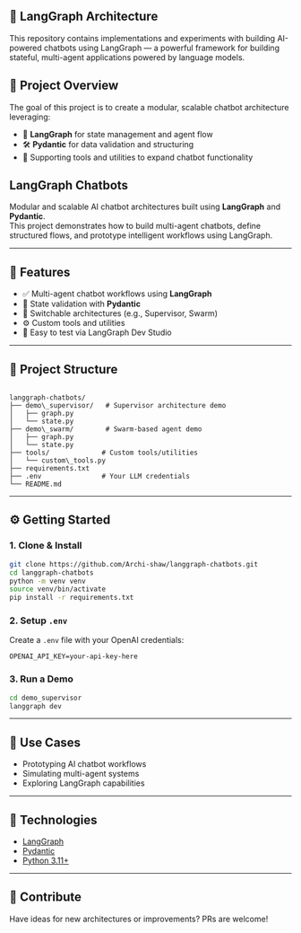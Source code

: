 ## 🤖 LangGraph Architecture

This repository contains implementations and experiments with building AI-powered chatbots using LangGraph — a powerful framework for building stateful, multi-agent applications powered by language models.

## 🚀 Project Overview

The goal of this project is to create a modular, scalable chatbot architecture leveraging:
- 🧠 **LangGraph** for state management and agent flow
- 🛠️ **Pydantic** for data validation and structuring
- 🧰 Supporting tools and utilities to expand chatbot functionality




## LangGraph Chatbots

Modular and scalable AI chatbot architectures built using **LangGraph** and **Pydantic**.  
This project demonstrates how to build multi-agent chatbots, define structured flows, and prototype intelligent workflows using LangGraph.

---

## 🚀 Features

- ✅ Multi-agent chatbot workflows using **LangGraph**
- 🧠 State validation with **Pydantic**
- 🔄 Switchable architectures (e.g., Supervisor, Swarm)
- ⚙️ Custom tools and utilities
- 🧪 Easy to test via LangGraph Dev Studio

---

## 📁 Project Structure

```

langgraph-chatbots/
├── demo\_supervisor/   # Supervisor architecture demo
│   ├── graph.py
│   └── state.py
├── demo\_swarm/        # Swarm-based agent demo
│   ├── graph.py
│   └── state.py
├── tools/             # Custom tools/utilities
│   └── custom\_tools.py
├── requirements.txt
├── .env               # Your LLM credentials
└── README.md

````

---

## ⚙️ Getting Started

### 1. Clone & Install

```bash
git clone https://github.com/Archi-shaw/langgraph-chatbots.git
cd langgraph-chatbots
python -m venv venv
source venv/bin/activate
pip install -r requirements.txt
````

### 2. Setup `.env`

Create a `.env` file with your OpenAI credentials:

```
OPENAI_API_KEY=your-api-key-here
```

### 3. Run a Demo

```bash
cd demo_supervisor
langgraph dev
```

---

## 📌 Use Cases

* Prototyping AI chatbot workflows
* Simulating multi-agent systems
* Exploring LangGraph capabilities

---

## 🧩 Technologies

* [LangGraph](https://github.com/langchain-ai/langgraph)
* [Pydantic](https://docs.pydantic.dev/)
* [Python 3.11+](https://www.python.org)

---

## 🤝 Contribute

Have ideas for new architectures or improvements? PRs are welcome!
